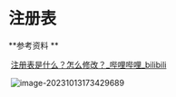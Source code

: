 # 注册表

**参考资料	**

​	[注册表是什么？怎么修改？_哔哩哔哩_bilibili](https://www.bilibili.com/video/BV11Y4y1n7wY/?spm_id_from=333.880.my_history.page.click&vd_source=e68413ee6f7a7b0a120138c50e83ea1e)

​	![image-20231013173429689](D:\桌面\Learn\Learn_Language\注册表\assets\image-20231013173429689.png)